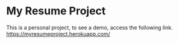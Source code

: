 # My Resume Project
This is a personal project, to see a demo, access the following link.
https://myresumeproject.herokuapp.com/
